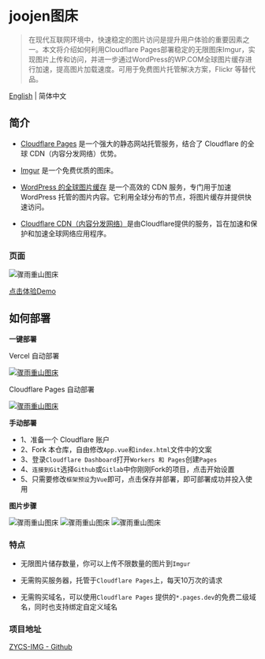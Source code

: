 # joojen图床

> 在现代互联网环境中，快速稳定的图片访问是提升用户体验的重要因素之一。本文将介绍如何利用Cloudflare Pages部署稳定的无限图床Imgur，实现图片上传和访问，并进一步通过WordPress的WP.COM全球图片缓存进行加速，提高图片加载速度。可用于免费图片托管解决方案，Flickr 等替代品。

[English](https://github.com/uxiaohan/ZYCS-IMG) | 简体中文

## 简介

- [Cloudflare Pages](https://pages.cloudflare.com/) 是一个强大的静态网站托管服务，结合了 Cloudflare 的全球 CDN（内容分发网络）优势。

- [Imgur](https://imgur.com/) 是一个免费优质的图床。

- [WordPress 的全球图片缓存](https://01.wp.com/) 是一个高效的 CDN 服务，专门用于加速 WordPress 托管的图片内容。它利用全球分布的节点，将图片缓存并提供快速访问。

- [Cloudflare CDN（内容分发网络）](https://www.cloudflare.com/zh-cn/application-services/products/cdn/)是由Cloudflare提供的服务，旨在加速和保护和加速全球网络应用程序。

### 页面

![骤雨重山图床](https://uxiaohan.github.io/v2/2024/07/1721639712.png)

[点击体验Demo](https://wp-cdn.4ce.cn/)

## 如何部署

**一键部署**

Vercel 自动部署

[![骤雨重山图床](https://vercel.com/button)](https://vercel.com/new/clone?repository-url=https://github.com/uxiaohan/ZYCS-IMG)

Cloudflare Pages 自动部署

[![骤雨重山图床](https://deploy.workers.cloudflare.com/button)](https://dash.cloudflare.com/?to=/:account/workers-and-pages/create/deploy-to-workers&repository=https://github.com/uxiaohan/ZYCS-IMG)

**手动部署**

- 1、准备一个 Cloudflare 账户
- 2、Fork 本仓库，自由修改`App.vue`和`index.html`文件中的文案
- 3、登录`Cloudflare Dashboard`打开`Workers 和 Pages`创建`Pages`
- 4、`连接到Git`选择`Github`或`Gitlab`中你刚刚Fork的项目，点击开始设置
- 5、只需要修改`框架预设`为`Vue`即可，点击保存并部署，即可部署成功并投入使用

**图片步骤**

![骤雨重山图床](https://uxiaohan.github.io/v2/2024/07/1721640641.png)
![骤雨重山图床](https://uxiaohan.github.io/v2/2024/07/1721640649.png)
![骤雨重山图床](https://uxiaohan.github.io/v2/2024/07/1721640656.png)

### 特点

- 无限图片储存数量，你可以上传不限数量的图片到`Imgur`

- 无需购买服务器，托管于`Cloudflare Pages`上，每天10万次的请求

- 无需购买域名，可以使用`Cloudflare Pages` 提供的`*.pages.dev`的免费二级域名，同时也支持绑定自定义域名

### 项目地址

[ZYCS-IMG - Github](https://github.com/uxiaohan/ZYCS-IMG)
